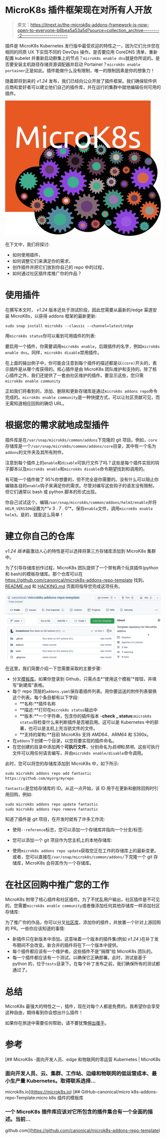 # MicroK8s 插件框架现在对所有人开放

> 原文：<https://itnext.io/the-microk8s-addons-framework-is-now-open-to-everyone-b8bea5a53a5d?source=collection_archive---------2----------------------->

插件是 MicroK8s Kubernetes 发行版中最受欢迎的特性之一，因为它们允许您在相同的同质 UX 下实现不同的 DevOps 操作。是否要应用 CoreDNS 清单，重新配置 kubelet 并重新启动群集上的节点？`microk8s enable dns`就是你所说的。是否要安装主机路径存储资源调配器并启动 Portainer？`microk8s enable portainer`正是如此。插件能做什么没有限制，唯一的限制因素是你的想象力！

随着即将到来的 *v1.24* 发布，我们已经向公众开放了插件框架。我们确保软件供应商和爱好者可以建立他们自己的插件库，并在运行的集群中就地编辑任何可用的插件。

![](img/76b4e4bbf2602119bd470f5fe0b01979.png)

在下文中，我们将探讨:

*   如何使用插件，
*   如何调整它们来满足你的需求，
*   创作插件并把它们放到你自己的 repo 中的过程，
*   如何通过社区插件库推广你的作品？

# 使用插件

在撰写本文时， *v1.24* 版本还处于测试阶段，因此您需要从最新的/edge 渠道安装 MicroK8s，以获得 addons 框架的最新更新:

```
sudo snap install microk8s --classic --channel=latest/edge
```

用`microk8s status`你可以看到可用插件的列表:

要启用一个插件，你需要调用`microk8s enable`，后跟插件的名字，例如`microk8s enable dns`。同样，`microk8s disable`禁用插件。

在上面的输出例子中，你可能会注意到每个插件的描述都是以`(core)`开头的，表示插件是从哪个库获得的。核心插件是由 MicroK8s 团队维护和支持的。除了核心插件之外，我们还提供了一套由社区维护的插件。要显示这些，您只需`microk8s enable community`

正如我们将看到的，添加、删除和更新存储库是通过`microk8s addons repo`命令完成的。`microk8s enable community`是一种快捷方式，可以让社区贡献可见，而无需知道相应回购的确切 URL。

# 根据您的需求就地成型插件

插件库是在`/var/snap/microk8s/common/addons`下克隆的 git 项目。例如，`core`存储库是一个`/var/snap/microk8s/common/addons/core`目录，其中有一个名为`addons`的文件夹及其所有附件。

注意到每个插件上的`enable`和`disable`可执行文件了吗？这些是每个插件实现的钩子脚本以及`microk8s enable`和`microk8s disable`命令期望找到和调用的。

有可能一个插件做了 95%你想要的，但不完全是你需要的。没有什么可以阻止你编辑各自的`enable`钩子来满足你的需求。尽管对编写这些钩子的语言没有限制，但它们通常以 bash 或 python 脚本的形式出现。

你自己试试这个。编辑`/var/snap/microk8s/common/addons/helm3/enable`并将`HELM_VERSION`设置为*“v 3 . 7 . 0”*。保存`enable`文件，调用`microk8s enable helm3`。是的，就是这么简单！

# 建立你自己的仓库

*v1.24 版本*最激动人心的特性是可以选择将第三方存储库添加到 MicroK8s 集群中。

为了引导存储库创作过程，MicroK8s 团队提供了一个带有两个玩具插件(python 和 bash)的模板存储库。那个仓库可以在 https://github.com/canonical/microk8s-addons-repo-template 找到。 [README.md](https://github.com/canonical/microk8s-addons-repo-template#readme) 和 [HACKING.md](https://github.com/canonical/microk8s-addons-repo-template/blob/main/HACKING.md) 页面将指导您完成这项任务。

![](img/d64171408d3df3342b82a72c45e909c8.png)

在这里，我们简要介绍一下您需要采取的主要步骤:

*   分叉[模板库](https://github.com/canonical/microk8s-addons-repo-template)。如果你登录到 Github，只需点击*“使用这个模板”*按钮，并填写“新建库”表格。
*   每个 repo 顶层的`addons.yaml`保存着插件列表。用你要运送的附件列表替换这个列表。每个条目都有以下字段:
    - **名称:**插件名称
    - **描述:**打印在`microk8s status`输出中
    - **版本:**一个字符串，包含你的插件版本
    -**check _ status:**`microk8s status`将检查什么来判断插件是否被启用。这可以是 Kubernetes 中的部署，也可以是主机上充当锁文件的文件。
    - **支持的架构:**目前 MicroK8s 支持 AMD64、ARM64 和 S390x。
*   在`addons`下创建一个目录，以您将要实现的插件命名。
*   在您创建的目录中添加两个**可执行文件**，分别命名为*启用*和*禁用*。这些可执行文件可以用任何语言编写，并由`microk8s enable/disable`命令调用。

此时，您可以将您的存储库添加到 MicroK8s 中，如下所示:

```
sudo microk8s addons repo add fantastic https://github.com/myorg/myrepo
```

`fantastic`是您给存储库的 ID。从这一点开始，该 ID 用于在更新和删除回购时引用回购，例如:

```
sudo microk8s addons repo update fantastic
sudo microk8s addons repo remove fantastic
```

知道了插件是 git 项目，在开发时就有了许多工作流:

*   使用`--reference`标志，您可以添加一个存储库并指向一个分支/标签:

*   您可以添加一个 git 项目作为您主机上的本地存储库:

*   使用`microk8s addons repo update`获取您正在工作的存储库上的最新变更。或者，您可以直接在`/var/snap/microk8s/common/addons/`下克隆一个 git 存储库，MicroK8s 会将其作为一个存储库。

# 在社区回购中推广您的工作

MicroK8s 附带了核心插件和社区插件。为了不扰乱用户输出，社区插件是不可见的。您需要`microk8s enable community`或者像添加任何其他存储库一样添加社区存储库:

为了推广你的作品，你可以分叉[社区库](https://github.com/canonical/microk8s-addons.git)，添加你的插件，并放置一个针对上游回购的 PR。一些你应该知道的事情:

*   新插件只在新版本中添加。这意味着一个版本的插件集(例如 *v1.24* )在补丁发布期间不会改变。新合并的插件将在下一个版本中提供。
*   每个插件都应该有一个维护者。这些插件不是“捐赠”给 MicroK8s 团队的。
*   每一个插件都应该有一个测试，以确保它正确部署。此时，测试是基于 python 的，位于`tests`目录下。在每个补丁发布之前，我们确保所有的测试都通过了。

# 总结

MicroK8s 最强大的特性之一，插件，现在对每个人都是免费的。我希望你会享受这种自由，期待看到你会想出什么插件！

如果你在旅途中需要任何帮助，请不要犹豫[伸出援手](https://microk8s.io/docs/get-in-touch)。

# 参考

[](https://microk8s.io) [## MicroK8s -面向开发人员、edge 和物联网的零运营 Kubernetes | MicroK8s

### 面向开发人员、云、集群、工作站、边缘和物联网的低运营成本、最小生产量 Kubernetes。取得联系选择…

microk8s.io](https://microk8s.io) [](https://github.com/canonical/microk8s-addons-repo-template) [## GitHub-canonical/micro k8s-addons-repo-Template:micro k8s 插件的模板库

### 一个 MicroK8s 插件库应该对它所包含的插件集合有一个全面的描述。当前…

github.com](https://github.com/canonical/microk8s-addons-repo-template)